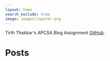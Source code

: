 ```yaml
---
layout: home
search_exclude: true
image: images/Jupyter.png
---
```

Tirth Thakkar's APCSA Blog Assignment [GitHub](https://github.com/Tirth-Thakkar).  



# Posts
